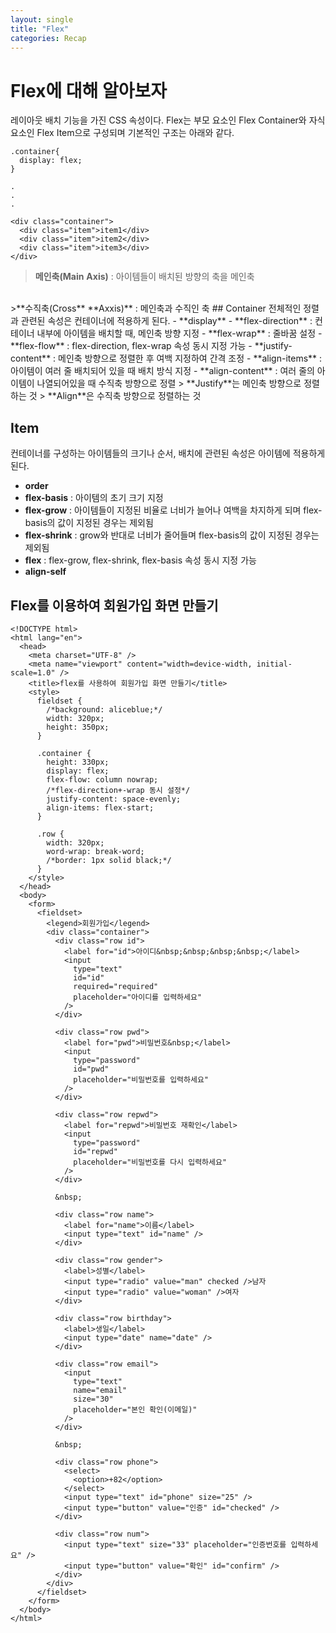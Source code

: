 ```yaml
---
layout: single
title: "Flex"
categories: Recap
---
```


# Flex에 대해 알아보자
레이아웃 배치 기능을 가진 CSS 속성이다.
Flex는 부모 요소인 Flex Container와 자식 요소인 Flex Item으로 구성되며 기본적인 구조는 아래와 같다.
```
.container{
  display: flex;
}

.
.
.

<div class="container">
  <div class="item">item1</div>
  <div class="item">item2</div>
  <div class="item">item3</div>
</div>
```

>**메인축(Main** **Axis)** : 아이템들이 배치된 방향의 축을 메인축
<br>
>**수직축(Cross** **Axxis)** : 메인축과 수직인 축
## Container
전체적인 정렬과 관련된 속성은 컨테이너에 적용하게 된다.
- **display**
- **flex-direction** : 컨테이너 내부에 아이템을 배치할 때, 메인축 방향 지정
- **flex-wrap** : 줄바꿈 설정
- **flex-flow** : flex-direction, flex-wrap 속성 동시 지정 가능
- **justify-content** : 메인축 방향으로 정렬한 후 여백 지정하여 간격 조정
- **align-items** : 아이템이 여러 줄 배치되어 있을 때 배치 방식 지정
- **align-content** : 여러 줄의 아이템이 나열되어있을 때 수직축 방향으로 정렬
> **Justify**는 메인축 방향으로 정렬하는 것
>  **Align**은 수직축 방향으로 정렬하는 것


## Item
컨테이너를 구성하는 아이템들의 크기나 순서, 배치에 관련된 속성은 아이템에 적용하게 된다.
- **order**
- **flex-basis** : 아이템의 초기 크기 지정
- **flex-grow** : 아이템들이 지정된 비율로 너비가 늘어나 여백을 차지하게 되며 flex-basis의 값이 지정된 경우는 제외됨
- **flex-shrink** : grow와 반대로 너비가 줄어들며 flex-basis의 값이 지정된 경우는 제외됨
- **flex** : flex-grow, flex-shrink, flex-basis 속성 동시 지정 가능
- **align-self**


## Flex를 이용하여 회원가입 화면 만들기
```
<!DOCTYPE html>
<html lang="en">
  <head>
    <meta charset="UTF-8" />
    <meta name="viewport" content="width=device-width, initial-scale=1.0" />
    <title>flex를 사용하여 회원가입 화면 만들기</title>
    <style>
      fieldset {
        /*background: aliceblue;*/
        width: 320px;
        height: 350px;
      }

      .container {
        height: 330px;
        display: flex;
        flex-flow: column nowrap;
        /*flex-direction+-wrap 동시 설정*/
        justify-content: space-evenly;
        align-items: flex-start;
      }

      .row {
        width: 320px;
        word-wrap: break-word;
        /*border: 1px solid black;*/
      }
    </style>
  </head>
  <body>
    <form>
      <fieldset>
        <legend>회원가입</legend>
        <div class="container">
          <div class="row id">
            <label for="id">아이디&nbsp;&nbsp;&nbsp;&nbsp;</label>
            <input
              type="text"
              id="id"
              required="required"
              placeholder="아이디를 입력하세요"
            />
          </div>

          <div class="row pwd">
            <label for="pwd">비밀번호&nbsp;</label>
            <input
              type="password"
              id="pwd"
              placeholder="비밀번호를 입력하세요"
            />
          </div>

          <div class="row repwd">
            <label for="repwd">비밀번호 재확인</label>
            <input
              type="password"
              id="repwd"
              placeholder="비밀번호를 다시 입력하세요"
            />
          </div>

          &nbsp;

          <div class="row name">
            <label for="name">이름</label>
            <input type="text" id="name" />
          </div>

          <div class="row gender">
            <label>성별</label>
            <input type="radio" value="man" checked />남자
            <input type="radio" value="woman" />여자
          </div>

          <div class="row birthday">
            <label>생일</label>
            <input type="date" name="date" />
          </div>

          <div class="row email">
            <input
              type="text"
              name="email"
              size="30"
              placeholder="본인 확인(이메일)"
            />
          </div>

          &nbsp;

          <div class="row phone">
            <select>
              <option>+82</option>
            </select>
            <input type="text" id="phone" size="25" />
            <input type="button" value="인증" id="checked" />
          </div>

          <div class="row num">
            <input type="text" size="33" placeholder="인증번호를 입력하세요" />
            <input type="button" value="확인" id="confirm" />
          </div>
        </div>
      </fieldset>
    </form>
  </body>
</html>
```
